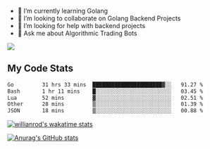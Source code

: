 
- 🌱 I’m currently learning Golang
- 👯 I’m looking to collaborate on Golang Backend Projects
- 🤔 I’m looking for help with backend projects
- 💬 Ask me about Algorithmic Trading Bots

![](https://github-profile-trophy.vercel.app/?username=kevinbarrero)

## My Code Stats

<!--START_SECTION:waka-->

```txt
Go         31 hrs 33 mins  ██████████████████████▓░░   91.27 %
Bash       1 hr 11 mins    █░░░░░░░░░░░░░░░░░░░░░░░░   03.45 %
Lua        52 mins         ▓░░░░░░░░░░░░░░░░░░░░░░░░   02.51 %
Other      28 mins         ▒░░░░░░░░░░░░░░░░░░░░░░░░   01.39 %
JSON       18 mins         ▒░░░░░░░░░░░░░░░░░░░░░░░░   00.88 %
```

<!--END_SECTION:waka-->

[![willianrod's wakatime stats](https://github-readme-stats.vercel.app/api/wakatime?username=holdandup&layout=compact&theme=react&custom_title=Wakatime%20All%20Time%20Stats&langs_count=8)](https://github.com/anuraghazra/github-readme-stats)

[![Anurag's GitHub stats](https://github-readme-stats.vercel.app/api?username=Kevinbarrero)](https://github.com/anuraghazra/github-readme-stats)




